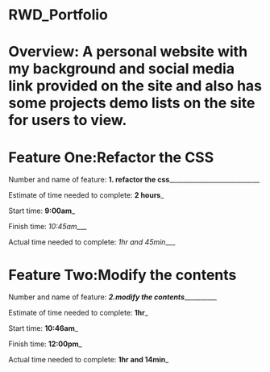 # RWD_Portfolio

# Overview: A personal website with my background and social media link provided on the site and also has some projects demo lists on the site for users to view.

# Feature One:Refactor the CSS

Number and name of feature: __1. refactor the css______________________________

Estimate of time needed to complete: __2 hours___

Start time: __9:00am___

Finish time: _10:45am____

Actual time needed to complete: _1hr and 45min____





# Feature Two:Modify the contents

Number and name of feature: ___________2.modify the contents_____________________

Estimate of time needed to complete: __1hr___

Start time: __10:46am___

Finish time: __12:00pm___

Actual time needed to complete: __1hr and 14min___